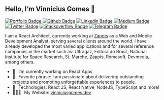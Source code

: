 ## Hello, I’m Vinnicius Gomes 👋
[![Portfolio Badge](https://img.shields.io/badge/Portfolio-vinniciusgomes.dev-black)](https://vinniciusgomes.dev)
[![Github Badge](https://img.shields.io/badge/-GitHub-000?style=flat-square&logo=Github&logoColor=white&link=https://github.com/vinniciusgomes)](https://github.com/vinniciusgomes)
[![Linkedin Badge](https://img.shields.io/badge/-LinkedIn-blue?style=flat-square&logo=Linkedin&logoColor=white&link=https://www.linkedin.com/in/vinniciusgomes/)](https://www.linkedin.com/in/vinniciusgomes/) 
[![Medium Badge](https://img.shields.io/badge/-Medium-292929?style=flat-square&labelColor=292929&logo=Medium&link=https://medium.com/@vinniciusgomes/)](https://medium.com/@vinniciusgomes/)
[![Twitter Badge](https://img.shields.io/badge/-Twitter-1ca0f1?style=flat-square&labelColor=1ca0f1&logo=twitter&logoColor=white&link=https://twitter.com/vinniciusgomees)](https://twitter.com/vinniciusgomees)
[![Stackoverflow Badge](https://img.shields.io/badge/-Stackoverflow-4CA143?style=flat-square&logo=Stackoverflow&logoColor=white&link=https://pt.stackoverflow.com/users/87615/vinnicius-gomes?tab=profile)](https://pt.stackoverflow.com/users/87615/vinnicius-gomes?tab=profile)
[![Telegram Badge](https://img.shields.io/badge/-Telegram-1ca0f1?style=flat-square&labelColor=1ca0f1&logo=telegram&logoColor=white&link=https://t.me/vinniciusgomes)](https://t.me/vinniciusgomes)

I am a React Architect, currently working at <a href="https://zappts.com" target="_blank">Zappts</a> as a Web and Mobile Development Analyst, serving several clients around the world. I have already developed the most varied applications and for several reference companies in the market such as: Ultragaz, Editora do Brasil, National Institute for Space Research, St. Marche, Zappts, Romasoft, Devmedia, among others.

- 💼⠀I’m currently working on React Apps
- 💬⠀Favorite phrase: I am passionate about delivering outstanding projects and promoting unforgettable experiences to people.
- 🚀⠀Technologies: React JS, React Native, NodeJS, TypeScript and more!
- 👨🏻‍💻⠀My Website: [vinniciusgomes.dev](https://vinniciusgomes.dev)
